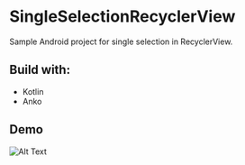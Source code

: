 # SingleSelectionRecyclerView
Sample Android project for single selection in RecyclerView.

## Build with:
- Kotlin
- Anko

## Demo

![Alt Text](https://media.giphy.com/media/Ym6npNlyHZaWFDCgXY/giphy.gif)
